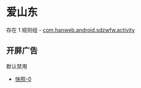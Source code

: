 # 爱山东

存在 1 规则组 - [com.hanweb.android.sdzwfw.activity](/src/apps/com.hanweb.android.sdzwfw.activity.ts)

## 开屏广告

默认禁用

- [快照-0](https://i.gkd.li/i/13407227)
